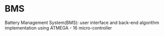 # BMS
Battery Management System(BMS): user interface and back-end algorithm implementation using ATMEGA - 16 micro-controller
